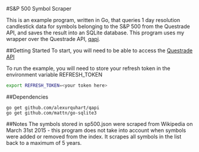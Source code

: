 #S&P 500 Symbol Scraper

This is an example program, written in Go, that queries 1 day resolution candlestick data for
symbols belonging to the S&P 500 from the Questrade API, and saves the result into an 
SQLite database. This program uses my wrapper over the Questrade API, [qapi](https://github.com/alexurquhart/qapi).

##Getting Started
To start, you will need to be able to access the [Questrade API](http://www.questrade.com/api)

To run the example, you will need to store your refresh token in the environment variable REFRESH_TOKEN
```bash
export REFRESH_TOKEN=<your token here>
```

##Dependencies
```
go get github.com/alexurquhart/qapi
go get github.com/mattn/go-sqlite3
```

##Notes
The symbols stored in sp500.json were scraped from Wikipedia on March 31st 2015 - this program
does not take into account when symbols were added or removed from the index. It scrapes all symbols
in the list back to a maximum of 5 years.

